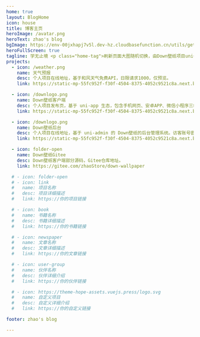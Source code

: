 ```yaml
---
home: true
layout: BlogHome
icon: house
title: 博客主页
heroImage: /avatar.png
heroText: zhao's blog
bgImage: https://env-00jxhapj7v5l.dev-hz.cloudbasefunction.cn/utils/getRandomImage?fx=0
heroFullScreen: true
tagline: 学无止境 <p class="home-tag">刷新页面大图随机切换，由Down壁纸项目uniCloud后端提供</p>
projects:
  - icon: /weather.png
    name: 天气预报
    desc: 个人项目在线地址，基于和风天气免费API，日限请求1000，仅预览。
    link: https://static-mp-55fc952f-f30f-4504-8375-4052c9521c8a.next.bspapp.com/weather/index.html#/

  - icon: /downlogo.png
    name: Down壁纸客户端
    desc: 个人项目发布页，基于 uni-app 生态，包含手机网页、安卓APP、微信小程序三端应用。
    link: https://static-mp-55fc952f-f30f-4504-8375-4052c9521c8a.next.bspapp.com/down-wallpaper/publish.html

  - icon: /downlogo.png
    name: Down壁纸后台
    desc: 个人项目在线地址，基于 uni-admin 的 Down壁纸的后台管理系统。访客账号密码：user/123456
    link: https://static-mp-55fc952f-f30f-4504-8375-4052c9521c8a.next.bspapp.com/wallpaper-admin/index.html#/

  - icon: folder-open
    name: Down壁纸Gitee
    desc: Down壁纸客户端部分源码，Gitee仓库地址。
    link: https://gitee.com/zhaoStore/down-wallpaper

  # - icon: folder-open
  # - icon: link
  #   name: 项目名称
  #   desc: 项目详细描述
  #   link: https://你的项目链接

  # - icon: book
  #   name: 书籍名称
  #   desc: 书籍详细描述
  #   link: https://你的书籍链接

  # - icon: newspaper
  #   name: 文章名称
  #   desc: 文章详细描述
  #   link: https://你的文章链接

  # - icon: user-group
  #   name: 伙伴名称
  #   desc: 伙伴详细介绍
  #   link: https://你的伙伴链接

  # - icon: https://theme-hope-assets.vuejs.press/logo.svg
  #   name: 自定义项目
  #   desc: 自定义详细介绍
  #   link: https://你的自定义链接

footer: zhao's blog

---
```

